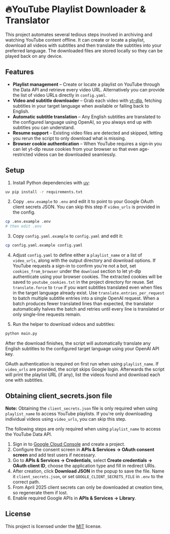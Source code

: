 # 🔥YouTube Playlist Downloader & Translator

This project automates several tedious steps involved in archiving and watching
YouTube content offline.  It can create or locate a playlist, download all
videos with subtitles and then translate the subtitles into your preferred
language.  The downloaded files are stored locally so they can be played back on
any device.

## Features

* **Playlist management** – Create or locate a playlist on YouTube through the
  Data API and retrieve every video URL.  Alternatively you can provide the list
  of video URLs directly in `config.yaml`.
* **Video and subtitle downloader** – Grab each video with
  [yt-dlp](https://github.com/yt-dlp/yt-dlp), fetching subtitles in your target
  language when available or falling back to English.
* **Automatic subtitle translation** – Any English subtitles are translated to
  the configured language using OpenAI, so you always end up with subtitles you
  can understand.
* **Resume support** – Existing video files are detected and skipped, letting
  you rerun the script to only download what is missing.
* **Browser cookie authentication** – When YouTube requires a sign‑in you can
  let yt-dlp reuse cookies from your browser so that even age-restricted videos
  can be downloaded seamlessly.

## Setup

1. Install Python dependencies with [uv](https://github.com/astral-sh/uv):

```bash
uv pip install -r requirements.txt
```

2. Copy `.env.example` to `.env` and edit it to point to your Google OAuth client secrets JSON. You can skip this step if `video_urls` is provided in the config.

```bash
cp .env.example .env
# then edit .env
```

3. Copy `config.yaml.example` to `config.yaml` and edit it:
```bash
cp config.yaml.example config.yaml
```

4. Adjust `config.yaml` to define either a `playlist_name` or a list of `video_urls`, along with the output directory and download options. If
   YouTube requests a sign-in to confirm you're not a bot, set `cookies_from_browser` under the
   `download` section to let yt-dlp authenticate using your browser cookies. The extracted
   cookies will be saved to `youtube_cookies.txt` in the project directory for reuse.
   Set `translate.force` to `true` if you want subtitles translated even when files in the target language already exist.
    Use `translate.entries_per_request` to batch multiple subtitle entries into a single OpenAI request.
    When a batch produces fewer translated lines than expected, the translator
    automatically halves the batch and retries until every line is translated or
    only single-line requests remain.

5. Run the helper to download videos and subtitles:

```bash
python main.py
```

After the download finishes, the script will automatically translate any English
subtitles to the configured target language using your OpenAI API key.

OAuth authentication is required on first run when using `playlist_name`. If `video_urls` are provided, the script skips Google login. Afterwards the script will print the playlist URL (if any), list the videos found and download each one with subtitles.

## Obtaining client_secrets.json file

**Note:** Obtaining the `client_secrets.json` file is only required when using `playlist_name` to access YouTube playlists. If you're only downloading individual videos using `video_urls`, you can skip this step.

The following steps are only required when using `playlist_name` to access the YouTube Data API.

1. Sign in to [Google Cloud Console](https://console.cloud.google.com) and create a project.
2. Configure the consent screen in **APIs & Services → OAuth consent screen** and add test users if necessary.
3. Go to **APIs & Services → Credentials**, select **Create credentials → OAuth client ID**, choose the application type and fill in redirect URIs.
4. After creation, click **Download JSON** in the popup to save the file. Name it `client_secrets.json`, or set `GOOGLE_CLIENT_SECRETS_FILE` in `.env` to the correct path.
5. From April 2025 client secrets can only be downloaded at creation time, so regenerate them if lost.
6. Enable required Google APIs in **APIs & Services → Library**.

## License

This project is licensed under the [MIT](LICENSE) license.
